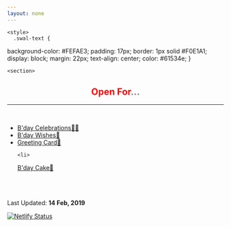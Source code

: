 ```yaml
---
layout: none
---
```



<!DOCTYPE html>
  <html lang='en'>
  <head>
    <meta charset='utf-8'>
    <meta http-equiv="X-UA-Compatible" content="chrome=1">
    <meta name="HandheldFriendly" content="True">
    <meta name="MobileOptimized" content="320">
    <meta name="viewport" content="width=device-width, initial-scale=1.0, maximum-scale=1.0, user-scalable=no">
    <meta name="referrer" content="no-referrer">
    <title>Open For</title>
    <link rel='stylesheet' href='https://nehu.netlify.com/tufte.css' type='text/css'> 
<meta name="theme-color" content="#ff4500"> 
<!-- Windows Phone --> 
<meta name="msapplication-navbutton-color" content="#ff4500">
 <!-- iOS Safari --> 
<meta name="apple-mobile-web-app-status-bar-style" content="#ff4500">
<link rel="icon" sizes="16x16 32x32 48x48 96x96 192x192" href="//cdn1.netlify.com/img/icon.png">
  <script src="https://cdnjs.cloudflare.com/ajax/libs/jquery/3.3.1/jquery.min.js"></script>
    <script src="https://unpkg.com/sweetalert/dist/sweetalert.min.js"></script>

<link rel="stylesheet" href="https://cdnjs.cloudflare.com/ajax/libs/normalize/8.0.1/normalize.css" />
      <link rel="stylesheet" href="css/style.css">

    <style>
      .swal-text {
  background-color: #FEFAE3;
  padding: 17px;
  border: 1px solid #F0E1A1;
  display: block;
  margin: 22px;
  text-align: center;
  color: #61534e;
}
      </style>
    
</head>
<body>
  <script>
  $(document).ready(function(){
    if (!sessionStorage.returning) {
    // run only if returning not stored in sessionStorage

    swal("Hey, Nehuu❤", "My love, you're welcome here. 💕 ", "success");
      sessionStorage.returning = true;
} });
      </script>
<article>
  
    <section>
<h1 align="center">
<span style="color:red">Open For</span><span style="color:grey">...</span>
</h1><hr /><br />
 <ul>
   <li>
 <a href="/bday.html">B'day Celebrations🎈🎊</a> 
</li> 

<li>
 <a href="/wish.html">B'day Wishes💐</a> 
 </li>
   
  <li>
 <a href="/card.html">Greeting Card🌹</a> 
 </li>
   
    <li>
 <a href="/cake.html">B'day Cake🎂</a> 
 </li>
   
</ul>
  <br /><br /><br />
Last Updated: <b>14 Feb, 2019</b>

</section>

[![Netlify Status](https://api.netlify.com/api/v1/badges/3f324a0b-1f6f-471b-862f-d8c1d4ff5a82/deploy-status)](https://app.netlify.com/sites/nehuu/deploys)

</article>

  
<div id="chocolate_rains">
  <div class="heart">
    <div class="ring"></div>
    <div class="inner">
      <div class="regular">
        <div class="movable">
          <div class="left"></div>
          <div class="right"></div>
        </div>
      </div>
      <div class="reverse">
        <div class="movable">
          <div class="left"></div>
          <div class="right"></div>
        </div>
      </div>
    </div>
  </div>
  <div class="heart">
    <div class="ring"></div>
    <div class="inner">
      <div class="regular">
        <div class="movable">
          <div class="left"></div>
          <div class="right"></div>
        </div>
      </div>
      <div class="reverse">
        <div class="movable">
          <div class="left"></div>
          <div class="right"></div>
        </div>
      </div>
    </div>
  </div>
  <div class="heart">
    <div class="ring"></div>
    <div class="inner">
      <div class="regular">
        <div class="movable">
          <div class="left"></div>
          <div class="right"></div>
        </div>
      </div>
      <div class="reverse">
        <div class="movable">
          <div class="left"></div>
          <div class="right"></div>
        </div>
      </div>
    </div>
  </div>
  <div class="heart">
    <div class="ring"></div>
    <div class="inner">
      <div class="regular">
        <div class="movable">
          <div class="left"></div>
          <div class="right"></div>
        </div>
      </div>
      <div class="reverse">
        <div class="movable">
          <div class="left"></div>
          <div class="right"></div>
        </div>
      </div>
    </div>
  </div>
  <div class="heart">
    <div class="ring"></div>
    <div class="inner">
      <div class="regular">
        <div class="movable">
          <div class="left"></div>
          <div class="right"></div>
        </div>
      </div>
      <div class="reverse">
        <div class="movable">
          <div class="left"></div>
          <div class="right"></div>
        </div>
      </div>
    </div>
  </div>
  <div class="heart">
    <div class="ring"></div>
    <div class="inner">
      <div class="regular">
        <div class="movable">
          <div class="left"></div>
          <div class="right"></div>
        </div>
      </div>
      <div class="reverse">
        <div class="movable">
          <div class="left"></div>
          <div class="right"></div>
        </div>
      </div>
    </div>
  </div>
  <div class="heart">
    <div class="ring"></div>
    <div class="inner">
      <div class="regular">
        <div class="movable">
          <div class="left"></div>
          <div class="right"></div>
        </div>
      </div>
      <div class="reverse">
        <div class="movable">
          <div class="left"></div>
          <div class="right"></div>
        </div>
      </div>
    </div>
  </div>
  <div class="heart">
    <div class="ring"></div>
    <div class="inner">
      <div class="regular">
        <div class="movable">
          <div class="left"></div>
          <div class="right"></div>
        </div>
      </div>
      <div class="reverse">
        <div class="movable">
          <div class="left"></div>
          <div class="right"></div>
        </div>
      </div>
    </div>
  </div>
  <div class="heart">
    <div class="ring"></div>
    <div class="inner">
      <div class="regular">
        <div class="movable">
          <div class="left"></div>
          <div class="right"></div>
        </div>
      </div>
      <div class="reverse">
        <div class="movable">
          <div class="left"></div>
          <div class="right"></div>
        </div>
      </div>
    </div>
  </div>
  <div class="heart">
    <div class="ring"></div>
    <div class="inner">
      <div class="regular">
        <div class="movable">
          <div class="left"></div>
          <div class="right"></div>
        </div>
      </div>
      <div class="reverse">
        <div class="movable">
          <div class="left"></div>
          <div class="right"></div>
        </div>
      </div>
    </div>
  </div>
  <div class="heart">
    <div class="ring"></div>
    <div class="inner">
      <div class="regular">
        <div class="movable">
          <div class="left"></div>
          <div class="right"></div>
        </div>
      </div>
      <div class="reverse">
        <div class="movable">
          <div class="left"></div>
          <div class="right"></div>
        </div>
      </div>
    </div>
  </div>
  <div class="heart">
    <div class="ring"></div>
    <div class="inner">
      <div class="regular">
        <div class="movable">
          <div class="left"></div>
          <div class="right"></div>
        </div>
      </div>
      <div class="reverse">
        <div class="movable">
          <div class="left"></div>
          <div class="right"></div>
        </div>
      </div>
    </div>
  </div>
  <div class="heart">
    <div class="ring"></div>
    <div class="inner">
      <div class="regular">
        <div class="movable">
          <div class="left"></div>
          <div class="right"></div>
        </div>
      </div>
      <div class="reverse">
        <div class="movable">
          <div class="left"></div>
          <div class="right"></div>
        </div>
      </div>
    </div>
  </div>
  <div class="heart">
    <div class="ring"></div>
    <div class="inner">
      <div class="regular">
        <div class="movable">
          <div class="left"></div>
          <div class="right"></div>
        </div>
      </div>
      <div class="reverse">
        <div class="movable">
          <div class="left"></div>
          <div class="right"></div>
        </div>
      </div>
    </div>
  </div>
  <div class="heart">
    <div class="ring"></div>
    <div class="inner">
      <div class="regular">
        <div class="movable">
          <div class="left"></div>
          <div class="right"></div>
        </div>
      </div>
      <div class="reverse">
        <div class="movable">
          <div class="left"></div>
          <div class="right"></div>
        </div>
      </div>
    </div>
  </div>
  <div class="heart">
    <div class="ring"></div>
    <div class="inner">
      <div class="regular">
        <div class="movable">
          <div class="left"></div>
          <div class="right"></div>
        </div>
      </div>
      <div class="reverse">
        <div class="movable">
          <div class="left"></div>
          <div class="right"></div>
        </div>
      </div>
    </div>
  </div>
  <div class="heart">
    <div class="ring"></div>
    <div class="inner">
      <div class="regular">
        <div class="movable">
          <div class="left"></div>
          <div class="right"></div>
        </div>
      </div>
      <div class="reverse">
        <div class="movable">
          <div class="left"></div>
          <div class="right"></div>
        </div>
      </div>
    </div>
  </div>
  <div class="heart">
    <div class="ring"></div>
    <div class="inner">
      <div class="regular">
        <div class="movable">
          <div class="left"></div>
          <div class="right"></div>
        </div>
      </div>
      <div class="reverse">
        <div class="movable">
          <div class="left"></div>
          <div class="right"></div>
        </div>
      </div>
    </div>
  </div>
  <div class="heart">
    <div class="ring"></div>
    <div class="inner">
      <div class="regular">
        <div class="movable">
          <div class="left"></div>
          <div class="right"></div>
        </div>
      </div>
      <div class="reverse">
        <div class="movable">
          <div class="left"></div>
          <div class="right"></div>
        </div>
      </div>
    </div>
  </div>
  <div class="heart">
    <div class="ring"></div>
    <div class="inner">
      <div class="regular">
        <div class="movable">
          <div class="left"></div>
          <div class="right"></div>
        </div>
      </div>
      <div class="reverse">
        <div class="movable">
          <div class="left"></div>
          <div class="right"></div>
        </div>
      </div>
    </div>
  </div>
  <div class="heart">
    <div class="ring"></div>
    <div class="inner">
      <div class="regular">
        <div class="movable">
          <div class="left"></div>
          <div class="right"></div>
        </div>
      </div>
      <div class="reverse">
        <div class="movable">
          <div class="left"></div>
          <div class="right"></div>
        </div>
      </div>
    </div>
  </div>
  <div class="heart">
    <div class="ring"></div>
    <div class="inner">
      <div class="regular">
        <div class="movable">
          <div class="left"></div>
          <div class="right"></div>
        </div>
      </div>
      <div class="reverse">
        <div class="movable">
          <div class="left"></div>
          <div class="right"></div>
        </div>
      </div>
    </div>
  </div>
  <div class="heart">
    <div class="ring"></div>
    <div class="inner">
      <div class="regular">
        <div class="movable">
          <div class="left"></div>
          <div class="right"></div>
        </div>
      </div>
      <div class="reverse">
        <div class="movable">
          <div class="left"></div>
          <div class="right"></div>
        </div>
      </div>
    </div>
  </div>
  <div class="heart">
    <div class="ring"></div>
    <div class="inner">
      <div class="regular">
        <div class="movable">
          <div class="left"></div>
          <div class="right"></div>
        </div>
      </div>
      <div class="reverse">
        <div class="movable">
          <div class="left"></div>
          <div class="right"></div>
        </div>
      </div>
    </div>
  </div>
  <div class="heart">
    <div class="ring"></div>
    <div class="inner">
      <div class="regular">
        <div class="movable">
          <div class="left"></div>
          <div class="right"></div>
        </div>
      </div>
      <div class="reverse">
        <div class="movable">
          <div class="left"></div>
          <div class="right"></div>
        </div>
      </div>
    </div>
  </div>
  <div class="heart">
    <div class="ring"></div>
    <div class="inner">
      <div class="regular">
        <div class="movable">
          <div class="left"></div>
          <div class="right"></div>
        </div>
      </div>
      <div class="reverse">
        <div class="movable">
          <div class="left"></div>
          <div class="right"></div>
        </div>
      </div>
    </div>
  </div>
  <div class="heart">
    <div class="ring"></div>
    <div class="inner">
      <div class="regular">
        <div class="movable">
          <div class="left"></div>
          <div class="right"></div>
        </div>
      </div>
      <div class="reverse">
        <div class="movable">
          <div class="left"></div>
          <div class="right"></div>
        </div>
      </div>
    </div>
  </div>
  <div class="heart">
    <div class="ring"></div>
    <div class="inner">
      <div class="regular">
        <div class="movable">
          <div class="left"></div>
          <div class="right"></div>
        </div>
      </div>
      <div class="reverse">
        <div class="movable">
          <div class="left"></div>
          <div class="right"></div>
        </div>
      </div>
    </div>
  </div>
  <div class="heart">
    <div class="ring"></div>
    <div class="inner">
      <div class="regular">
        <div class="movable">
          <div class="left"></div>
          <div class="right"></div>
        </div>
      </div>
      <div class="reverse">
        <div class="movable">
          <div class="left"></div>
          <div class="right"></div>
        </div>
      </div>
    </div>
  </div>
  <div class="heart">
    <div class="ring"></div>
    <div class="inner">
      <div class="regular">
        <div class="movable">
          <div class="left"></div>
          <div class="right"></div>
        </div>
      </div>
      <div class="reverse">
        <div class="movable">
          <div class="left"></div>
          <div class="right"></div>
        </div>
      </div>
    </div>
  </div>
</div>
  
  


<script>
  if (window.netlifyIdentity) {
    window.netlifyIdentity.on("init", user => {
      if (!user) {
        window.netlifyIdentity.on("login", () => {
          document.location.href = "/admin/";
        });
      }
    });
  }
</script></body>
</html>

